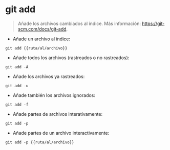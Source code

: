 # git add

> Añade los archivos cambiados al índice.
> Más información: <https://git-scm.com/docs/git-add>.

- Añade un archivo al índice:

`git add {{ruta/al/archivo}}`

- Añade todos los archivos (rastreados o no rastreados):

`git add -A`

- Añade los archivos ya rastreados:

`git add -u`

- Añade también los archivos ignorados:

`git add -f`

- Añade partes de archivos interativamente:

`git add -p`

- Añade partes de un archivo interactivamente:

`git add -p {{ruta/al/archivo}}`
